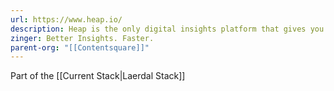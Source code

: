 ```yaml
---
url: https://www.heap.io/
description: Heap is the only digital insights platform that gives you complete understanding of your customers’ digital journeys, so you can quickly improve conversion, retention, and customer delight.
zinger: Better Insights. Faster.
parent-org: "[[Contentsquare]]"
---
```

Part of the [[Current Stack|Laerdal Stack]]

